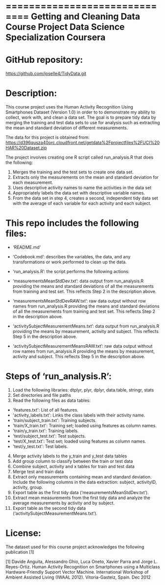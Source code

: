 ==============================
Getting and Cleaning Data Course Project
Data Science Specialization
Coursera
==============================

GitHub repository: 
==============================
https://github.com/joselle4/TidyData.git

Description:
==============================
This course project uses the Human Activity Recognition Using Smartphones Dataset (Version 1.0) in order to to demonstrate my ability to collect, work with, and clean a data set. The goal is to prepare tidy data by merging the training and test data sets to use for analysis such as extracting the mean and standard deviation of different measurements.

The data for this project is obtained from: 
https://d396qusza40orc.cloudfront.net/getdata%2Fprojectfiles%2FUCI%20HAR%20Dataset.zip

The project involves creating one R script called run_analysis.R that does the following:

1. Merges the training and the test sets to create one data set.
2. Extracts only the measurements on the mean and standard deviation for each measurement.
3. Uses descriptive activity names to name the activities in the data set
4. Appropriately labels the data set with descriptive variable names.
5. From the data set in step 4, creates a second, independent tidy data set with the average of each variable for each activity and each subject.

This repo includes the following files:
==============================
- ‘README.md’

- ‘Codebook.md’: describes the variables, the data, and any transformations or work performed to clean up the data.

- ‘run_analysis.R’: the script performs the following actions:

- ‘measurementsMeanStdDev.txt’: data output from run_analysis.R providing the means and standard deviations of all the measurements from training and test set.  This reflects Step 2 in the description above.

- ‘measurementsMeanStdDevRAW.txt’: raw data output without row names from run_analysis.R providing the means and standard deviations of all the measurements from training and test set.  This reflects Step 2 in the description above.

- ‘activitySubjectMeasurementMeans.txt’: data output from run_analysis.R providing the means by measurement, activity and subject.  This reflects Step 5 in the description above.

- ‘activitySubjectMeasurementMeansRAW.txt’: raw data output without row names from run_analysis.R providing the means by measurement, activity and subject.  This reflects Step 5 in the description above.

Steps of ‘run_analysis.R’:
==============================
1. Load the following libraries: dtplyr, plyr, dplyr, data.table, stringr, stats
2. Set directories and file paths
3. Read the following files as data tables: 
* 'features.txt': List of all features.
* 'activity_labels.txt': Links the class labels with their activity name.
* 'train/subject_train.txt': Training subjects.
* 'train/X_train.txt': Training set; loaded using features as column names.
* 'train/y_train.txt': Training labels.
* 'test/subject_test.txt': Test subjects.
* 'test/X_test.txt': Test set; loaded using features as column names.
* 'test/y_test.txt': Test labels.
4. Merge activity labels to the y_train and y_test data tables 
5. Add group column to classify between the train or test data
6. Combine subject, activity and x tables for train and test data
7. Merge test and train data
8. Extract only measurements containing mean and standard deviation. Include the following columns in the data extraction: subject, activityID, activity, group.
9. Export table as the first tidy data (‘measurementsMeanStdDev.txt’).
10. Extract mean measurements from the first tidy data and analyze the average measurements by activity and by subject.
11. Export table as the second tidy data (‘activitySubjectMeasurementMeans.txt’).

License:
========
The dataset used for this course project acknowledges the following publication [1] 

[1] Davide Anguita, Alessandro Ghio, Luca Oneto, Xavier Parra and Jorge L. Reyes-Ortiz. Human Activity Recognition on Smartphones using a Multiclass Hardware-Friendly Support Vector Machine. International Workshop of Ambient Assisted Living (IWAAL 2012). Vitoria-Gasteiz, Spain. Dec 2012

